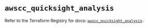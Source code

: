 # `awscc_quicksight_analysis`

Refer to the Terraform Registry for docs: [`awscc_quicksight_analysis`](https://registry.terraform.io/providers/hashicorp/awscc/0.70.0/docs/resources/quicksight_analysis).
